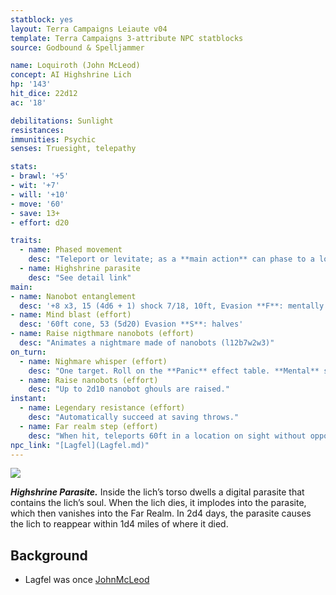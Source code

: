 ```yaml
---
statblock: yes
layout: Terra Campaigns Leiaute v04
template: Terra Campaigns 3-attribute NPC statblocks
source: Godbound & Spelljammer

name: Loquiroth (John McLeod)
concept: AI Highshrine Lich
hp: '143'
hit_dice: 22d12
ac: '18'

debilitations: Sunlight
resistances: 
immunities: Psychic
senses: Truesight, telepathy

stats:
- brawl: '+5'
- wit: '+7'
- will: '+10'
- move: '60'
- save: 13+
- effort: d20

traits:
  - name: Phased movement
    desc: "Teleport or levitate; as a **main action** can phase to a location within one mile"
  - name: Highshrine parasite
    desc: "See detail link"
main:
- name: Nanobot entanglement
  desc: '+8 x3, 15 (4d6 + 1) shock 7/18, 10ft, Evasion **F**: mentally grappled'
- name: Mind blast (effort)
  desc: '60ft cone, 53 (5d20) Evasion **S**: halves'
- name: Raise nigthmare nanobots (effort)
  desc: "Animates a nightmare made of nanobots (l12b7w2w3)"
on_turn:
  - name: Nighmare whisper (effort)
    desc: "One target. Roll on the **Panic** effect table. **Mental** save negates."
  - name: Raise nanobots (effort)
    desc: "Up to 2d10 nanobot ghouls are raised."
instant:
  - name: Legendary resistance (effort)
    desc: "Automatically succeed at saving throws."
  - name: Far realm step (effort)
    desc: "When hit, teleports 60ft in a location on sight without opportunity attack."
npc_link: "[Lagfel](Lagfel.md)"
---
```


![](https://i.imgur.com/ylmcIHl.png)


**_Highshrine Parasite._** Inside the lich’s torso dwells a digital parasite that contains the lich’s soul. When the lich dies, it implodes into the parasite, which then vanishes into the Far Realm. In 2d4 days, the parasite causes the lich to reappear within 1d4 miles of where it died.

## Background

- Lagfel was once [JohnMcLeod](../../hostile/npcs/JohnMcLeod.md)
